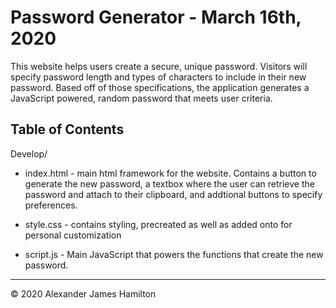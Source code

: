 # Password Generator - March 16th, 2020

This website helps users create a secure, unique password. Visitors will specify password length and types of characters to include in their new password. Based off of those specifications, the application generates a JavaScript powered, random password that meets user criteria.


## Table of Contents

Develop/
 * index.html - main html framework for the website. Contains a button to generate the new password, a textbox where the user can retrieve the password and attach to their clipboard, and addtional buttons to specify preferences.
 
 * style.css - contains styling, precreated as well as added onto for personal customization
 
 * script.js - Main JavaScript that powers the functions that create the new password.

- - -
© 2020 Alexander James Hamilton
